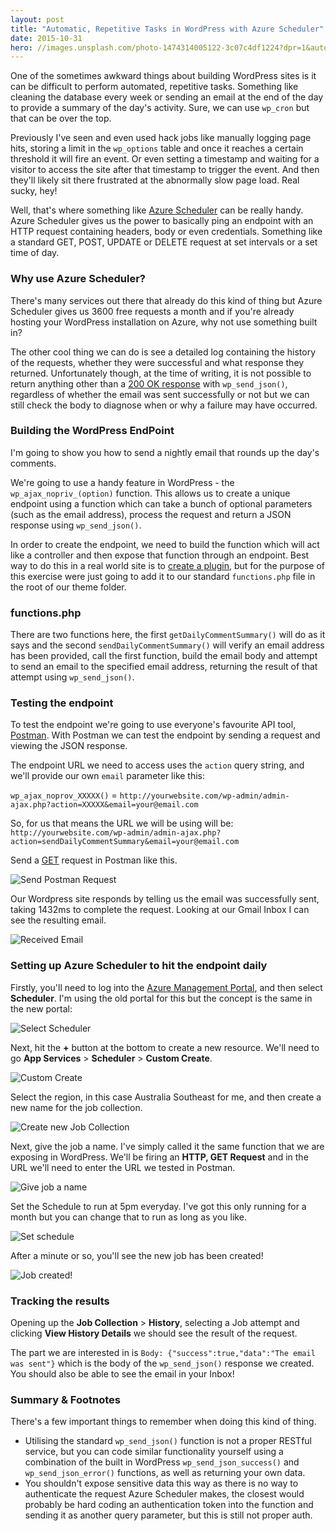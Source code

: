 ```yaml
---
layout: post
title: "Automatic, Repetitive Tasks in WordPress with Azure Scheduler"
date: 2015-10-31
hero: //images.unsplash.com/photo-1474314005122-3c07c4df1224?dpr=1&auto=format&crop=entropy&fit=crop&w=1500&h=1000&q=80&cs=tinysrgb
---
```


One of the sometimes awkward things about building WordPress sites is it can be difficult to perform automated, repetitive tasks. Something like cleaning the database every week or sending an email at the end of the day to provide a summary of the day's activity. Sure, we can use `wp_cron` but that can be over the top.

Previously I've seen and even used hack jobs like manually logging page hits, storing a limit in the `wp_options` table and once it reaches a certain threshold it will fire an event. Or even setting a timestamp and waiting for a visitor to access the site after that timestamp to trigger the event. And then they'll likely sit there frustrated at the abnormally slow page load. Real sucky, hey!

Well, that's where something like [Azure Scheduler](http://azure.microsoft.com/en-us/documentation/services/scheduler/) can be really handy. Azure Scheduler gives us the power to basically ping an endpoint with an HTTP request containing headers, body or even credentials. Something like a standard GET, POST, UPDATE or DELETE request at set intervals or a set time of day.

### Why use Azure Scheduler?
There's many services out there that already do this kind of thing but Azure Scheduler gives us 3600 free requests a month and if you're already hosting your WordPress installation on Azure, why not use something built in?

The other cool thing we can do is see a detailed log containing the history of the requests, whether they were successful and what response they returned. Unfortunately though, at the time of writing, it is not possible to return anything other than a [200 OK response](//en.wikipedia.org/wiki/List_of_HTTP_status_codes#2xx_Success) with `wp_send_json()`, regardless of whether the email was sent successfully or not but we can still check the body to diagnose when or why a failure may have occurred.

### Building the WordPress EndPoint
I'm going to show you how to send a nightly email that rounds up the day's comments.

We're going to use a handy feature in WordPress - the `wp_ajax_nopriv_(option)` function. This allows us to create a unique endpoint using a function which can take a bunch of optional parameters (such as the email address), process the request and return a JSON response using `wp_send_json()`.

In order to create the endpoint, we need to build the function which will act like a controller and then expose that function through an endpoint. Best way to do this in a real world site is to [create a plugin](//codex.wordpress.org/Writing_a_Plugin), but for the purpose of this exercise were just going to add it to our standard `functions.php` file in the root of our theme folder.

### functions.php
<script src="//gist.github.com/NickBrooks/1e2da16022db9c2905ab.js"></script>

There are two functions here, the first `getDailyCommentSummary()` will do as it says and the second `sendDailyCommentSummary()` will verify an email address has been provided, call the first function, build the email body and attempt to send an email to the specified email address, returning the result of that attempt using `wp_send_json()`.

### Testing the endpoint
To test the endpoint we're going to use everyone's favourite API tool, [Postman](//www.getpostman.com/). With Postman we can test the endpoint by sending a request and viewing the JSON response.

The endpoint URL we need to access uses the `action` query string, and we'll provide our own `email` parameter like this:

`wp_ajax_noprov_XXXXX()` = `http://yourwebsite.com/wp-admin/admin-ajax.php?action=XXXXX&email=your@email.com`

So, for us that means the URL we will be using will be: `http://yourwebsite.com/wp-admin/admin-ajax.php?action=sendDailyCommentSummary&email=your@email.com`

Send a [GET](http://www.w3schools.com/tags/ref_httpmethods.asp) request in Postman like this.

![Send Postman Request](//i.imgur.com/kFwNray.png)

Our Wordpress site responds by telling us the email was successfully sent, taking 1432ms to complete the request. Looking at our Gmail Inbox I can see the resulting email.

![Received Email](//i.imgur.com/buIIMUc.png)

### Setting up Azure Scheduler to hit the endpoint daily
Firstly, you'll need to log into the [Azure Management Portal](//manage.windowsazure.com/), and then select **Scheduler**. I'm using the old portal for this but the concept is the same in the new portal:

![Select Scheduler](//i.imgur.com/PkxIZHd.png)

Next, hit the **+** button at the bottom to create a new resource. We'll need to go **App Services** > **Scheduler** > **Custom Create**.

![Custom Create](//i.imgur.com/2QrpOws.png)

Select the region, in this case Australia Southeast for me, and then create a new name for the job collection.

![Create new Job Collection](//i.imgur.com/nrLfhII.png)

Next, give the job a name. I've simply called it the same function that we are exposing in WordPress. We'll be firing an **HTTP, GET Request** and in the URL we'll need to enter the URL we tested in Postman.

![Give job a name](//i.imgur.com/pW7iPTz.png)

Set the Schedule to run at 5pm everyday. I've got this only running for a month but you can change that to run as long as you like.

![Set schedule](//i.imgur.com/EO9FS2N.png)

After a minute or so, you'll see the new job has been created!

![Job created!](//i.imgur.com/JCYVOD8.png)

### Tracking the results

Opening up the **Job Collection** > **History**, selecting a Job attempt and clicking **View History Details** we should see the result of the request.

<script src="//gist.github.com/NickBrooks/00259c1bea9d90aedc59.js"></script>

The part we are interested in is `Body: {"success":true,"data":"The email was sent"}` which is the body of the `wp_send_json()` response we created. You should also be able to see the email in your Inbox!

### Summary & Footnotes
There's a few important things to remember when doing this kind of thing.

* Utilising the standard `wp_send_json()` function is not a proper RESTful service, but you can code similar functionality yourself using a combination of the built in WordPress `wp_send_json_success()` and `wp_send_json_error()` functions, as well as returning your own data.
* You shouldn't expose sensitive data this way as there is no way to authenticate the request Azure Scheduler makes, the closest would probably be hard coding an authentication token into the function and sending it as another query parameter, but this is still not proper auth.